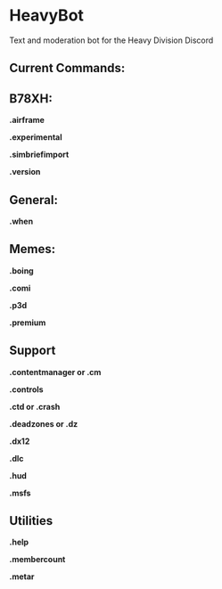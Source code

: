 # HeavyBot
Text and moderation bot for the Heavy Division Discord

Current Commands: 
-----------------

## B78XH: 
**.airframe**

**.experimental**

**.simbriefimport**

**.version**

## General:
**.when**

## Memes: 
**.boing**

**.comi**

**.p3d**

**.premium**
 
## Support 
**.contentmanager or .cm**

**.controls**

**.ctd or .crash**

**.deadzones or .dz**

**.dx12**

**.dlc**

**.hud**

**.msfs**

## Utilities
**.help**

**.membercount**

**.metar**